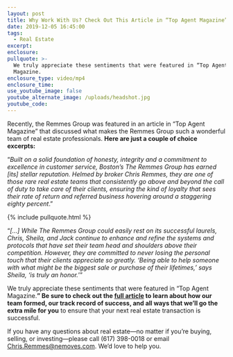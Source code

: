 ```yaml
---
layout: post
title: Why Work With Us? Check Out This Article in “Top Agent Magazine”
date: 2019-12-05 16:45:00
tags:
  - Real Estate
excerpt:
enclosure:
pullquote: >-
  We truly appreciate these sentiments that were featured in “Top Agent
  Magazine.
enclosure_type: video/mp4
enclosure_time:
use_youtube_image: false
youtube_alternate_image: /uploads/headshot.jpg
youtube_code:
---
```


Recently, the Remmes Group was featured in an article in “Top Agent Magazine” that discussed what makes the Remmes Group such a wonderful team of real estate professionals. **Here are just a couple of choice excerpts:**

“*Built on a solid foundation of honesty, integrity and a commitment to excellence in customer service, Boston’s The Remmes Group has earned \[its\] stellar reputation. Helmed by broker Chris Remmes, they are one of those rare real estate teams that consistently go above and beyond the call of duty to take care of their clients, ensuring the kind of loyalty that sees their rate of return and referred business hovering around a staggering eighty percent*.”

{% include pullquote.html %}

“*\[…\] While The Remmes Group could easily rest on its successful laurels, Chris, Sheila, and Jack continue to enhance and refine the systems and protocols that have set their team head and shoulders above their competition. However, they are committed to never losing the personal touch that their clients appreciate so greatly. ‘Being able to help someone with what might be the biggest sale or purchase of their lifetimes,’ says Sheila, ‘is truly an honor.*’”

We truly appreciate these sentiments that were featured in “Top Agent Magazine.**” Be sure to check out the [full article](/The_Remmes_Group.pdf) to learn about how our team formed, our track record of success, and all ways that we’ll go the extra mile for you** to ensure that your next real estate transaction is successful.

If you have any questions about real estate—no matter if you’re buying, selling, or investing—please call (617) 398-0018 or email [Chris.Remmes@nemoves.com](mailto:Chris.Remmes@nemoves.com). We’d love to help you.